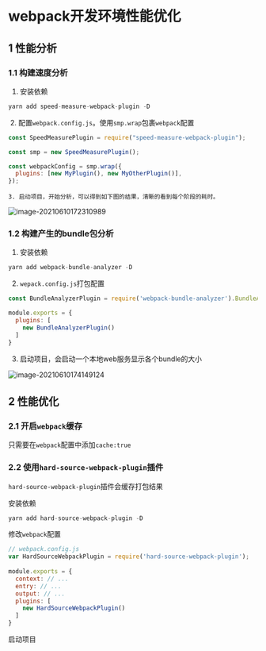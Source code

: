 # webpack开发环境性能优化

## 1 性能分析

### 1.1 构建速度分析

1. 安装依赖

```javascript
yarn add speed-measure-webpack-plugin -D
```

​	2. 配置`webpack.config.js`。使用`smp.wrap`包裹`webpack`配置

```javascript
const SpeedMeasurePlugin = require("speed-measure-webpack-plugin");

const smp = new SpeedMeasurePlugin();

const webpackConfig = smp.wrap({
  plugins: [new MyPlugin(), new MyOtherPlugin()],
});
```

	3. 启动项目，开始分析，可以得到如下图的结果，清晰的看到每个阶段的耗时。

![image-20210610172310989](C:\Users\lenovo\AppData\Roaming\Typora\typora-user-images\image-20210610172310989.png)

### 1.2 构建产生的bundle包分析

1. 安装依赖

```javascript
yarn add webpack-bundle-analyzer -D 
```

2. `wepack.config.js`打包配置

```javascript
const BundleAnalyzerPlugin = require('webpack-bundle-analyzer').BundleAnalyzerPlugin;

module.exports = {
  plugins: [
    new BundleAnalyzerPlugin()
  ]
}
```

3. 启动项目，会启动一个本地web服务显示各个bundle的大小

![image-20210610174149124](C:\Users\lenovo\AppData\Roaming\Typora\typora-user-images\image-20210610174149124.png)

## 2 性能优化

### 2.1 开启`webpack`缓存

只需要在`webpack`配置中添加`cache:true`

### 2.2 使用`hard-source-webpack-plugin`插件

`hard-source-webpack-plugin`插件会缓存打包结果

安装依赖

```javascript
yarn add hard-source-webpack-plugin -D
```

修改`webpack`配置

```javascript
// webpack.config.js
var HardSourceWebpackPlugin = require('hard-source-webpack-plugin');
 
module.exports = {
  context: // ...
  entry: // ...
  output: // ...
  plugins: [
    new HardSourceWebpackPlugin()
  ]
}
```

启动项目

